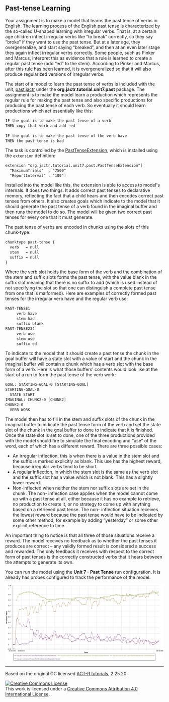 ## Past-tense Learning
Your assignment is to make a model that learns the past tense of verbs in English. The learning process of the English past tense is characterized by the so-called U-shaped learning with irregular verbs. That is, at a certain age children inflect irregular verbs like “to break” correctly, so they say “broke” if they want to use the past tense. But at a later age, they overgeneralize, and start saying “breaked”, and then at an even later stage they again inflect irregular verbs correctly. Some people, such as Pinker and Marcus, interpret this as evidence that a rule is learned to create a regular past tense (add “ed” to the stem). According to Pinker and Marcus, after this rule has been learned, it is overgeneralized so that it will also produce regularized versions of irregular verbs.

The start of a model to learn the past tense of verbs is included with the unit, [past.jactr]() under the **org.jactr.tutorial.unit7.past** package. The assignment is to make the model learn a production which represents the regular rule for making the past tense and also specific productions for producing the past tense of each verb. So eventually it should learn productions which act essentially like this:

```
IF the goal is to make the past tense of a verb 
THEN copy that verb and add –ed

IF the goal is to make the past tense of the verb have 
THEN the past tense is had
```

The task is controlled by the [PastTenseExtension](), which is installed using the ```extension``` definition:
```
extension "org.jactr.tutorial.unit7.past.PastTenseExtension"[
  "MaximumTrials"  : "7500"
  "ReportInterval" : "100"]
```

Installed into the model like this, the extension is able to access to model's internals. It does two things. It adds correct past tenses to declarative memory, reflecting the fact that a child hears and then encodes correct past tenses from others. It also creates goals which indicate to the model that it should generate the past tense of a verb found in the imaginal buffer and then runs the model to do so. The model will be given two correct past tenses for every one that it must generate.

The past tense of verbs are encoded in chunks using the slots of this chunk-type:
```
chunktype past-tense {
  verb   = null
  stem   = null
  suffix = null
}
```
Where the verb slot holds the base form of the verb and the combination of the stem and suffix slots forms the past tense, with the value blank in the suffix slot meaning that there is no suffix to add (which is used instead of not specifying the slot so that one can distinguish a complete past tense from one that is malformed). Here are examples of correctly formed past tenses for the irregular verb have and the regular verb use:
```
PAST-TENSE1
     verb have
     stem had
     suffix blank
PAST-TENSE234
     verb use
     stem use
     suffix ed
```

To indicate to the model that it should create a past tense the chunk in the goal buffer will have a state slot with a value of start and the chunk in the imaginal buffer will contain a chunk which has a verb slot with the base form of a verb. Here is what those buffers’ contents would look like at the start of a run to form the past tense of the verb work:
```
GOAL: STARTING-GOAL-0 [STARTING-GOAL]
STARTING-GOAL-0
  STATE START
IMAGINAL: CHUNK2-0 [CHUNK2]
CHUNK2-0
  VERB WORK
```
The model then has to fill in the stem and suffix slots of the chunk in the imaginal buffer to indicate the past tense form of the verb and set the state slot of the chunk in the goal buffer to done to indicate that it is finished. Once the state slot is set to done, one of the three productions provided with the model should fire to simulate the final encoding and “use” of the word, each of which has a different reward. There are three possible cases:

* An irregular inflection, this is when there is a value in the stem slot and the suffix is marked explicitly as blank. This use has the highest reward, because irregular verbs tend to be short.
* A regular inflection, in which the stem slot is the same as the verb slot and the suffix slot has a value which is not blank. This has a slightly lower reward.
* Non-inflected when neither the stem nor suffix slots are set in the chunk. The non- inflection case applies when the model cannot come up with a past tense at all, either because it has no example to retrieve, no production to create it, or no strategy to come up with anything based on a retrieved past tense. The non- inflection situation receives the lowest reward because the past tense would have to be indicated by some other method, for example by adding “yesterday” or some other explicit reference to time.

An important thing to notice is that all three of those situations receive a reward. The model receives no feedback as to whether the past tenses it produces are correct – any validly formed result is considered a success and rewarded. The only feedback it receives with respect to the correct form of past tenses is the correctly constructed verbs that it hears between the attempts to generate its own.

You can run the model using the **Unit 7 - Past Tense** run configuration. It is already has probes configured to track the performance of the model.

![u-shape](images/u-shape.png) 






***
Based on the original CC licensed [ACT-R tutorials](http://act-r.psy.cmu.edu/software/), 2.25.20.

<a rel="license" href="http://creativecommons.org/licenses/by/4.0/"><img alt="Creative Commons License" style="border-width:0" src="https://i.creativecommons.org/l/by/4.0/88x31.png" /></a><br />This work is licensed under a <a rel="license" href="http://creativecommons.org/licenses/by/4.0/">Creative Commons Attribution 4.0 International License</a>.

